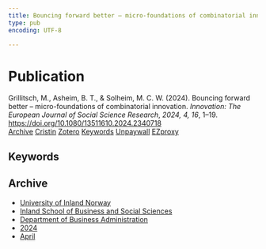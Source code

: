 ```yaml
---
title: Bouncing forward better – micro-foundations of combinatorial innovation
type: pub
encoding: UTF-8

---
```

<h1>Publication</h1>
<article id="csl-bib-container-PKUADGQ4" class="csl-bib-container">
  <div class="csl-bib-body"> <div class="csl-entry">Grillitsch, M., Asheim, B. T., &#38; Solheim, M. C. W. (2024). Bouncing forward better – micro-foundations of combinatorial innovation. <i>Innovation: The European Journal of Social Science Research</i>, <i>2024, 4, 16</i>, 1–19. <a href="https://doi.org/10.1080/13511610.2024.2340718">https://doi.org/10.1080/13511610.2024.2340718</a></div> </div>
  <div class="csl-bib-buttons">
    <a href="#taxonomy-article-PKUADGQ4" alt="archive" class="csl-bib-button">Archive</a>
    <a href="https://app.cristin.no/results/show.jsf?id=2262287" alt="Cristin" class="csl-bib-button">Cristin</a>
    <a href="http://zotero.org/groups/5881554/items/PKUADGQ4" alt="Zotero" class="csl-bib-button">Zotero</a>
    <a href="#keywords-article-PKUADGQ4" alt="keywords" class="csl-bib-button">Keywords</a>
    <a href="https://www.tandfonline.com/doi/pdf/10.1080/13511610.2024.2340718?needAccess=true" alt="Unpaywall" class="csl-bib-button">Unpaywall</a>
    <a href="https://www.tandfonline.com/doi/pdf/10.1080/13511610.2024.2340718?needAccess=true" alt="EZproxy" class="csl-bib-button">EZproxy</a>
  </div>
  <div id="csl-bib-meta-container-PKUADGQ4"></div>
</article>
<div id="csl-bib-meta-PKUADGQ4" class="csl-bib-meta">
  <article id="keywords-article-PKUADGQ4" class="keywords-article">
    <h1>Keywords</h1>
    
  </article>
  <article id="taxonomy-article-PKUADGQ4" class="taxonomy-article">
    <h1>Archive</h1>
    <ul>
      <li><a href="{{< params subfolder >}}en/archive/?key=3DCRN523">University of Inland Norway</a></li>
      <li><a href="{{< params subfolder >}}en/archive/?key=DU8Q9LN9">Inland School of Business and Social Sciences</a></li>
      <li><a href="{{< params subfolder >}}en/archive/?key=3IQA89I8">Department of Business Administration</a></li>
      <li><a href="{{< params subfolder >}}en/archive/?key=ZM8AGK3A">2024</a></li>
      <li><a href="{{< params subfolder >}}en/archive/?key=IP9XYUPD">April</a></li>
    </ul>
  </article>
</div>
